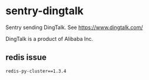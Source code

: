 sentry-dingtalk
===============
 
Sentry sending DingTalk. See https://www.dingtalk.com/ 

DingTalk is a product of Alibaba Inc.

redis issue
-----------

```
redis-py-cluster==1.3.4
```
